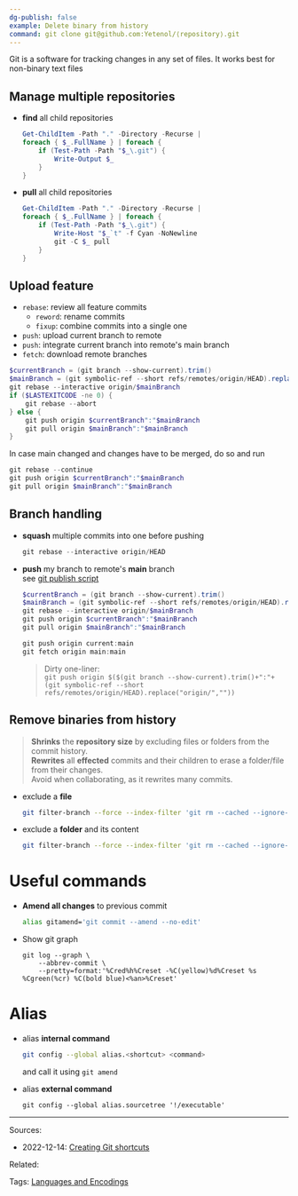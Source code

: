 ```yaml
---
dg-publish: false
example: Delete binary from history
command: git clone git@github.com:Yetenol/⟨repository⟩.git
---
```


Git is a software for tracking changes in any set of files.
It works best for non-binary text files

## Manage multiple repositories

- **find** all child repositories
    ```powershell
    Get-ChildItem -Path "." -Directory -Recurse | 
    foreach { $_.FullName } | foreach {
        if (Test-Path -Path "$_\.git") {
            Write-Output $_
        }
    }
    ```
- **pull** all child repositories
    ```powershell
    Get-ChildItem -Path "." -Directory -Recurse | 
    foreach { $_.FullName } | foreach {
        if (Test-Path -Path "$_\.git") {
            Write-Host "$_`t" -f Cyan -NoNewline
            git -C $_ pull
        }
    }
    ```

## Upload feature

- `rebase`: review all feature commits 
  - `reword`: rename commits
  - `fixup`: combine commits into a single one
- `push`: upload current branch to remote
- `push`: integrate current branch into remote's main branch
- `fetch`: download remote branches
```powershell
$currentBranch = (git branch --show-current).trim()
$mainBranch = (git symbolic-ref --short refs/remotes/origin/HEAD).replace("origin/","").trim()
git rebase --interactive origin/$mainBranch
if ($LASTEXITCODE -ne 0) {
    git rebase --abort
} else {
    git push origin $currentBranch":"$mainBranch
    git pull origin $mainBranch":"$mainBranch
}
```
In case main changed and changes have to be merged, do so and run
```powershell
git rebase --continue
git push origin $currentBranch":"$mainBranch
git pull origin $mainBranch":"$mainBranch
```

## Branch handling

- **squash** multiple commits into one before pushing
    ```powershell
    git rebase --interactive origin/HEAD
    ```
    
- **push** my branch to remote's **main** branch    
    see [git publish script](https://github.com/Yetenol/alias/blob/main/git-publish.ps1)
    ```powershell
    $currentBranch = (git branch --show-current).trim()
    $mainBranch = (git symbolic-ref --short refs/remotes/origin/HEAD).replace("origin/","").trim()
    git rebase --interactive origin/$mainBranch
    git push origin $currentBranch":"$mainBranch
    git pull origin $mainBranch":"$mainBranch
    ```
    ```powershell
    git push origin current:main
    git fetch origin main:main
    ```
    > Dirty one-liner:  
    > `git push origin $($(git branch --show-current).trim()+":"+(git symbolic-ref --short refs/remotes/origin/HEAD).replace("origin/",""))`


## Remove binaries from history
> **Shrinks** the **repository size** by excluding files or folders from the commit history.  
> **Rewrites** all **effected** commits and their children to erase a folder/file from their changes.  
> Avoid when collaborating, as it rewrites many commits.  
- exclude a **file**
    ```bash
    git filter-branch --force --index-filter 'git rm --cached --ignore-unmatch \"PATH/TO_ITEM\"' --prune-empty --tag-name-filter cat -- --all
    ```
- exclude a **folder** and its content
    ```bash
    git filter-branch --force --index-filter 'git rm --cached --ignore-unmatch -r \"PATH/TO_ITEM\"' --prune-empty --tag-name-filter cat -- --all
    ```

# Useful commands

- **Amend all changes** to previous commit
	```bash
	alias gitamend='git commit --amend --no-edit'
	``` 

- Show git graph  
    ```
    git log --graph \
    	--abbrev-commit \
    	--pretty=format:'%Cred%h%Creset -%C(yellow)%d%Creset %s %Cgreen(%cr) %C(bold blue)<%an>%Creset'
    ```


# Alias

- alias **internal command**  
	```bash
	git config --global alias.<shortcut> <command>
	```
	and call it using `git amend`

- alias **external command**    
	```shell
	git config --global alias.sourcetree '!/executable'
	```


---
Sources:
- 2022-12-14: [Creating Git shortcuts](https://blog.frankel.ch/creating-git-shortcuts/)

Related:

Tags:
[Languages and Encodings](Languages%20and%20Encodings.md)